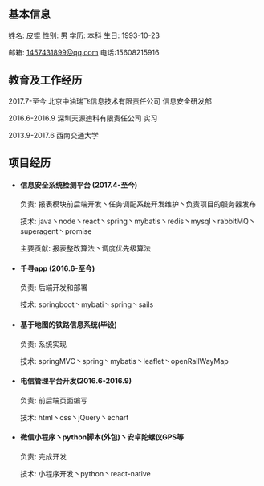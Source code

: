 ## 基本信息

姓名: 皮锟           性别: 男             学历: 本科               生日: 1993-10-23

邮箱: 1457431899@qq.com               电话:15608215916

## 教育及工作经历

2017.7-至今          北京中油瑞飞信息技术有限责任公司  信息安全研发部

2016.6-2016.9       深圳天源迪科有限责任公司    实习

2013.9-2017.6       西南交通大学

## 项目经历

- #### 信息安全系统检测平台   (2017.4-至今)

  负责: 报表模块前后端开发丶任务调配系统开发维护丶负责项目的服务器发布

  技术: java丶node丶react丶spring丶mybatis丶redis丶mysql丶rabbitMQ丶superagent丶promise

  主要贡献: 报表整改算法丶调度优先级算法

- #### 千寻app (2016.6-至今)   

  负责:  后端开发和部署

  技术: springboot丶mybati丶spring丶sails

- #### 基于地图的铁路信息系统(毕设)

  负责: 系统实现

  技术: springMVC丶spring丶mybatis丶leaflet丶openRailWayMap

- #### 电信管理平台开发(2016.6-2016.9)

  负责: 前后端页面编写

  技术: html丶css丶jQuery丶echart

- #### 微信小程序丶python脚本(外包)丶安卓陀螺仪GPS等

  负责: 完成开发

  技术: 小程序开发丶python丶react-native

  ​
